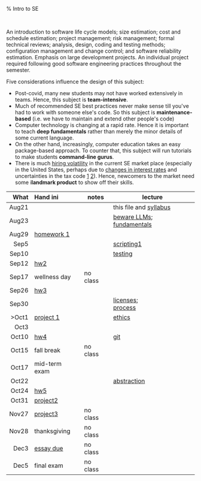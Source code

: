 % Intro to SE


<br clear=all>

An introduction to software life cycle models; size estimation;
cost and schedule estimation; project management; risk management;
formal technical reviews; analysis, design, coding and testing
methods; configuration management and change control; and software
reliability estimation. Emphasis on large development projects. An
individual project required following good software engineering
practices throughout the semester.

Five considerations influence the design  of this subject:

- Post-covid, many new students may not have worked extensively in teams. Hence, this subject is **team-intensive**.
- Much of recommended SE best practices never make sense till you've had to work with someone else's code. So this subject is **maintenance-based** (i.e. we have to maintain and extend other people's code)
- Computer technology is changing at a rapid rate. Hence it is important to teach **deep fundamentals** rather than merely the minor details of some current language.
-  On the other hand, increasingly, computer education  takes an easy package-based approach. To counter that, this subject will run tutorials to make students **command-line gurus**. 
- There is much [hiring volatility](https://layoffs.fyi/) in the current SE market place (especially in the United States, 
      perhaps due to [changes in interest rates](https://www.visualcapitalist.com/wp-content/uploads/2022/10/Citizens-Bank-Seizing-Capital-Opportunities-Impact-Graphic-May-5.jpeg)
      and uncertainties in the tax code [1](https://thehill.com/opinion/finance/4616385-the-bipartisan-tax-bill-contains-a-critical-fix-to-spur-american-innovation/)
      [2](https://www.claconnect.com/en/resources/blogs/manufacturing/senate-blocks-section-174-fix-leaving-taxpayers-dismayed-yet-again)). Hence, newcomers to the market
      need some i**landmark product** to show off their skills.

|What|Hand ini           |notes  | lecture|
|----:|:-----------------|------ |-------|
|Aug21|                  |       | this file and [syllabus](syllabus.html)    |
|Aug23|                  |       | [beware LLMs](https://discord.com/channels/1274829971772145784/1275150262251683871/1275996582571147344); [fundamentals](03code.html)    |
|Aug29|  [homework 1](hw1.html) |       |  |
|Sep5|               |         | [scripting1](https://github.com/lualure/src/tree/master/demo) |
|Sep10|               |         | [testing](tests.html) | 
|Sep12| [hw2](debug.html)              |         | | 
|Sep17| wellness day     |no class | |
|Sep26|  [hw3](vim.html)             |         | |
|Sep30|               |         | [licenses](license.html);<br>[process](process.html) |
>Oct1|   [project 1](project1.html)           |         | [ethics](ethics.html) |
|Oct3|                  |         | |
|Oct10| [hw4](data.html)              |         | [git](git.html) |
|Oct15| fall break       |no class | | 
|Oct17| mid-term exam    |         | |
|Oct22|                              |          |[abstraction](abstract.html)|
|Oct24| [hw5](git.html)              |         | |
|Oct31| [project2](project23.html)         |         | |
|Nov27| [project3](project23.html)         |no class | |
|Nov28| thanksgiving     |no class | |
|Dec3| [essay due](essay.html)         |no class | |
|Dec5|  final exam       |no class | |

